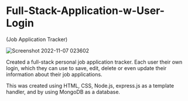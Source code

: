 # Full-Stack-Application-w-User-Login
(Job Application Tracker)


![Screenshot 2022-11-07 023602](https://user-images.githubusercontent.com/113325142/200252246-6a5328cb-83eb-48b2-9f1e-accb7f83d9ba.jpg)



Created a full-stack personal job application tracker. Each user their own login, which they can use to save, edit, delete or even update their information about their job applications.

This was created using HTML, CSS, Node.js, express.js as a template handler, and by using MongoDB as a database.


